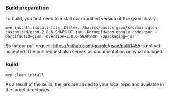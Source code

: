 ### Build preparation

To build, you first need to install our modified version of the gson library

```
mvn install:install-file -Dfile=../basics/basics-gson/src/main/gson-customized/gson-2.8.6-SNAPSHOT.jar -DgroupId=com.google.code.gson -DartifactId=gson -Dversion=2.8.6-SNAPSHOT -Dpackaging=jar
```

So far our pull request https://github.com/google/gson/pull/1455 is not yet accepted.
The pull request also serves as documentation on what changed.

### Build

```
mvn clean install
```

As a result of the build, the jars are added to your local repo and available in the 
target directories.
